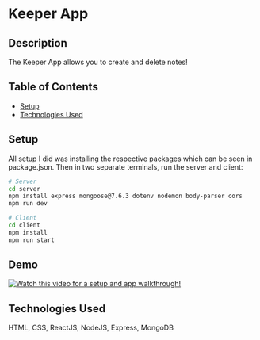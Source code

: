 # Keeper App

## Description

The Keeper App allows you to create and delete notes! 

## Table of Contents

- [Setup](#setup)
- [Technologies Used](#technologies-used)

## Setup

All setup I did was installing the respective packages which can be seen in package.json. Then in two separate terminals, run the server and client:

```bash
# Server
cd server
npm install express mongoose@7.6.3 dotenv nodemon body-parser cors
npm run dev
```

```bash
# Client
cd client
npm install
npm run start
```


## Demo
[![Watch this video for a setup and app walkthrough!](https://i.vimeocdn.com/video/1769709954-34598cba738b88731832fc86919f6c14b52cbe6e006b1a9a06d7a9d6841e1373-d_260x146)](https://vimeo.com/895178382?share=copy)



## Technologies Used

HTML, CSS, ReactJS, NodeJS, Express, MongoDB

